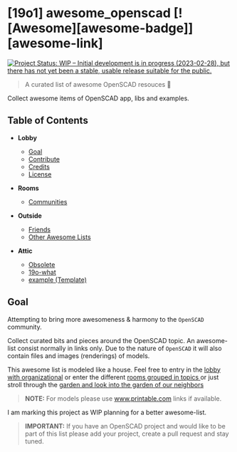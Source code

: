 # [19o1] awesome_openscad [![Awesome][awesome-badge]][awesome-link]

[![Project Status: WIP – Initial development is in progress (2023-02-28), but there has not yet been a stable, usable release suitable for the public.](https://www.repostatus.org/badges/latest/wip.svg)](https://www.repostatus.org/#wip)

> A curated list of awesome OpenSCAD resouces :tada:

Collect awesome items of OpenSCAD app, libs and examples.

## Table of Contents

- **Lobby**
  - [Goal](#goal)
  - [Contribute](./lobby/contribute.md)
  - [Credits](./lobby/credits.md)
  - [License](./lobby/copyright.md)

- **Rooms**
  - [Communities](./rooms/communities.md)

- **Outside**
  - [Friends](./garden/friends-of-openscad.md)
  - [Other Awesome Lists](./garden/other-lists.md)

- **Attic**
  - [Obsolete](./attic/obsolete.md)
  - [19o-what](./attic/19o1_what.md)
  - [example (Template)](./attic/example.md)



## Goal
Attempting to bring more awesomeness & harmony to the `OpenSCAD` community.

Collect curated bits and pieces around the OpenSCAD topic.
An awesome-list consist normally in links only. Due to the nature of `OpenSCAD` it will also contain files and images (renderings) of models.

This awesome list is modeled like a house. Feel free to entry in the [lobby with organizational](./lobby/readme.adoc) or enter the different [rooms grouped in topics ](./rooms/readme.adoc) or just stroll through the [garden and look into the garden of our neighbors](./garden/readme.adoc)

> **NOTE:**
> For models please use www.printable.com links if available.

I am marking this project as WIP planning for a better awesome-list.


> **IMPORTANT:**
> If you have an OpenSCAD project and would like to be part of this list please
> add your project, create a pull request and stay tuned.
